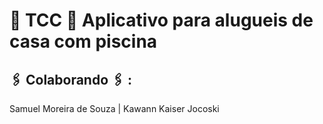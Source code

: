 # 🚀 TCC 🚀 Aplicativo para alugueis de casa com piscina

## 🖇️ Colaborando 🖇️ :
Samuel Moreira de Souza | Kawann Kaiser Jocoski
